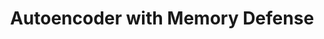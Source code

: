 ---
title: "Autoencoder with Memory Defense"
collection: publications
permalink: /publication/2020-paper-1
excerpt: 'Manuscript in preparation.'
date: 
venue: ''
paperurl: ''
citation: ''
---